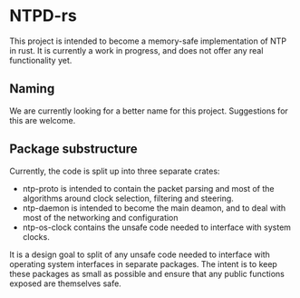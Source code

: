 # NTPD-rs

This project is intended to become a memory-safe implementation of NTP in rust. It is currently a work in progress, and does not offer any real functionality yet.

## Naming

We are currently looking for a better name for this project. Suggestions for this are welcome.

## Package substructure

Currently, the code is split up into three separate crates:
 - ntp-proto is intended to contain the packet parsing and most of the algorithms around clock selection, filtering and steering.
 - ntp-daemon is intended to become the main deamon, and to deal with most of the networking and configuration
 - ntp-os-clock contains the unsafe code needed to interface with system clocks.

It is a design goal to split of any unsafe code needed to interface with operating system interfaces in separate packages. The intent is to keep these packages as small as possible and ensure that any public functions exposed are themselves safe.
